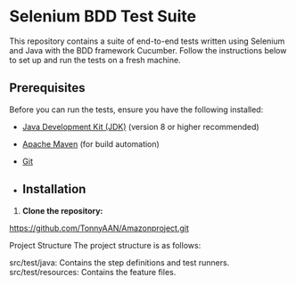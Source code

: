 # Selenium BDD Test Suite

This repository contains a suite of end-to-end tests written using Selenium and Java with the BDD framework Cucumber. Follow the instructions below to set up and run the tests on a fresh machine.

## Prerequisites

Before you can run the tests, ensure you have the following installed:

- [Java Development Kit (JDK)](https://www.oracle.com/java/technologies/javase-downloads.html) (version 8 or higher recommended)
- [Apache Maven](https://maven.apache.org/) (for build automation)
- [Git](https://git-scm.com/)

- ## Installation

1. **Clone the repository:**

  https://github.com/TonnyAAN/Amazonproject.git

  Project Structure
The project structure is as follows:

src/test/java: Contains the step definitions and test runners.
src/test/resources: Contains the feature files.
